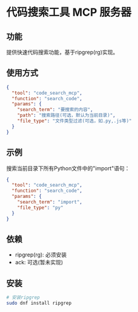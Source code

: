 # 代码搜索工具 MCP 服务器

## 功能
提供快速代码搜索功能，基于ripgrep(rg)实现。

## 使用方式
```json
{
  "tool": "code_search_mcp",
  "function": "search_code",
  "params": {
    "search_term": "要搜索的内容",
    "path": "搜索路径(可选，默认为当前目录)",
    "file_type": "文件类型过滤(可选，如.py,.js等)"
  }
}
```

## 示例
搜索当前目录下所有Python文件中的"import"语句：
```json
{
  "tool": "code_search_mcp",
  "function": "search_code",
  "params": {
    "search_term": "import",
    "file_type": "py"
  }
}
```

## 依赖
- ripgrep(rg): 必须安装
- ack: 可选(暂未实现)

## 安装
```bash
# 安装ripgrep
sudo dnf install ripgrep